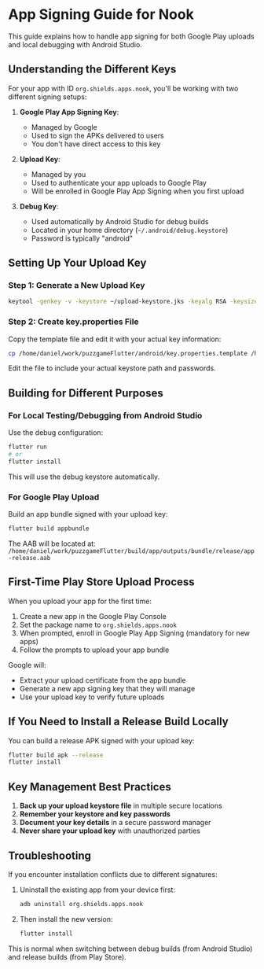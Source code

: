 # App Signing Guide for Nook

This guide explains how to handle app signing for both Google Play uploads and local debugging with Android Studio.

## Understanding the Different Keys

For your app with ID `org.shields.apps.nook`, you'll be working with two different signing setups:

1. **Google Play App Signing Key**: 
   - Managed by Google
   - Used to sign the APKs delivered to users
   - You don't have direct access to this key

2. **Upload Key**:
   - Managed by you
   - Used to authenticate your app uploads to Google Play
   - Will be enrolled in Google Play App Signing when you first upload

3. **Debug Key**:
   - Used automatically by Android Studio for debug builds
   - Located in your home directory (`~/.android/debug.keystore`)
   - Password is typically "android"

## Setting Up Your Upload Key

### Step 1: Generate a New Upload Key

```bash
keytool -genkey -v -keystore ~/upload-keystore.jks -keyalg RSA -keysize 2048 -validity 10000 -alias upload
```

### Step 2: Create key.properties File

Copy the template file and edit it with your actual key information:

```bash
cp /home/daniel/work/puzzgameFlutter/android/key.properties.template /home/daniel/work/puzzgameFlutter/android/key.properties
```

Edit the file to include your actual keystore path and passwords.

## Building for Different Purposes

### For Local Testing/Debugging from Android Studio

Use the debug configuration:

```bash
flutter run
# or
flutter install
```

This will use the debug keystore automatically.

### For Google Play Upload

Build an app bundle signed with your upload key:

```bash
flutter build appbundle
```

The AAB will be located at:
`/home/daniel/work/puzzgameFlutter/build/app/outputs/bundle/release/app-release.aab`

## First-Time Play Store Upload Process

When you upload your app for the first time:

1. Create a new app in the Google Play Console
2. Set the package name to `org.shields.apps.nook`
3. When prompted, enroll in Google Play App Signing (mandatory for new apps)
4. Follow the prompts to upload your app bundle

Google will:
- Extract your upload certificate from the app bundle
- Generate a new app signing key that they will manage
- Use your upload key to verify future uploads

## If You Need to Install a Release Build Locally

You can build a release APK signed with your upload key:

```bash
flutter build apk --release
flutter install
```

## Key Management Best Practices

1. **Back up your upload keystore file** in multiple secure locations
2. **Remember your keystore and key passwords**
3. **Document your key details** in a secure password manager
4. **Never share your upload key** with unauthorized parties

## Troubleshooting

If you encounter installation conflicts due to different signatures:

1. Uninstall the existing app from your device first:
   ```bash
   adb uninstall org.shields.apps.nook
   ```

2. Then install the new version:
   ```bash
   flutter install
   ```

This is normal when switching between debug builds (from Android Studio) and release builds (from Play Store).
